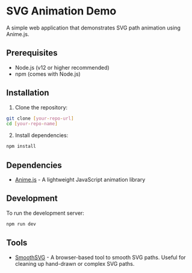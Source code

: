 # SVG Animation Demo

A simple web application that demonstrates SVG path animation using Anime.js.

## Prerequisites

- Node.js (v12 or higher recommended)
- npm (comes with Node.js)

## Installation

1. Clone the repository:
```bash
git clone [your-repo-url]
cd [your-repo-name]
```

2. Install dependencies:
```bash
npm install
```

## Dependencies

- [Anime.js](https://animejs.com/) - A lightweight JavaScript animation library

## Development

To run the development server:
```bash
npm run dev
```

## Tools

- [SmoothSVG](https://www.smoothsvg.com/) - A browser-based tool to smooth SVG paths. Useful for cleaning up hand-drawn or complex SVG paths.
